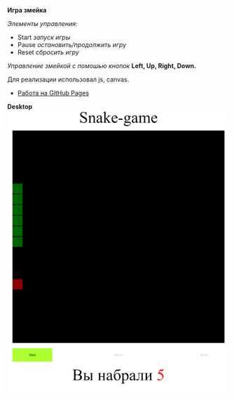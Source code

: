 **Игра змейка**  

*Элементы управления:*  
- Start *запуск игры*  
- Pause *остановить/продолжить игру*  
- Reset *сбросить игру*  


*Управление змейкой с помошью кнопок* **Left, Up, Right, Down.**

Для реализации использовал js, canvas.  
 



* [Работа на GitHub Pages](https://apostaldante.github.io/mesto/)  


  

**Desktop**
![Упс, что-то пошло не так](img/title.png)  

